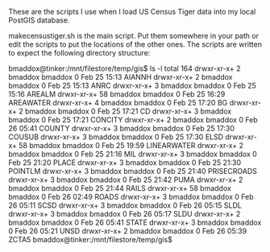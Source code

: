 These are the scripts I use when I load US Census Tiger data into my local PostGIS database.

makecensustiger.sh is the main script.  Put them somewhere in your path or edit the scripts to put the locations of the other ones.  The scripts are written to expect the following directory structure:

bmaddox@tinker:/mnt/filestore/temp/gis$ ls -l
total 164
drwxr-xr-x+  2 bmaddox bmaddox      0 Feb 25 15:13 AIANNH
drwxr-xr-x+  2 bmaddox bmaddox      0 Feb 25 15:13 ANRC
drwxr-xr-x+  3 bmaddox bmaddox      0 Feb 25 15:16 AREALM
drwxr-xr-x+ 58 bmaddox bmaddox      0 Feb 25 16:29 AREAWATER
drwxr-xr-x+  4 bmaddox bmaddox      0 Feb 25 17:20 BG
drwxr-xr-x+  2 bmaddox bmaddox      0 Feb 25 17:21 CD
drwxr-xr-x+  3 bmaddox bmaddox      0 Feb 25 17:21 CONCITY
drwxr-xr-x+  2 bmaddox bmaddox      0 Feb 26 05:41 COUNTY
drwxr-xr-x+  3 bmaddox bmaddox      0 Feb 25 17:30 COUSUB
drwxr-xr-x+  3 bmaddox bmaddox      0 Feb 25 17:30 ELSD
drwxr-xr-x+ 58 bmaddox bmaddox      0 Feb 25 19:59 LINEARWATER
drwxr-xr-x+  2 bmaddox bmaddox      0 Feb 25 21:16 MIL
drwxr-xr-x+  3 bmaddox bmaddox      0 Feb 25 21:20 PLACE
drwxr-xr-x+  3 bmaddox bmaddox      0 Feb 25 21:30 POINTLM
drwxr-xr-x+  3 bmaddox bmaddox      0 Feb 25 21:40 PRISECROADS
drwxr-xr-x+  3 bmaddox bmaddox      0 Feb 25 21:42 PUMA
drwxr-xr-x+  2 bmaddox bmaddox      0 Feb 25 21:44 RAILS
drwxr-xr-x+ 58 bmaddox bmaddox      0 Feb 26 02:49 ROADS
drwxr-xr-x+  3 bmaddox bmaddox      0 Feb 26 05:11 SCSD
drwxr-xr-x+  3 bmaddox bmaddox      0 Feb 26 05:15 SLDL
drwxr-xr-x+  3 bmaddox bmaddox      0 Feb 26 05:17 SLDU
drwxr-xr-x+  2 bmaddox bmaddox      0 Feb 26 05:41 STATE
drwxr-xr-x+  3 bmaddox bmaddox      0 Feb 26 05:21 UNSD
drwxr-xr-x+  2 bmaddox bmaddox      0 Feb 26 05:39 ZCTA5
bmaddox@tinker:/mnt/filestore/temp/gis$ 

